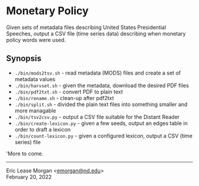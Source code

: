 
# Monetary Policy

Given sets of metadata files describing United States Presidential Speeches, output a CSV file (time series data) describing when monetary policy words were used.

## Synopsis

   * `./bin/mods2tsv.sh` - read metadata (MODS) files and create a set of metadata values
   * `./bin/harvset.sh` - given the metadata, download the desired PDF files
   * `./bin/pdf2txt.sh` - convert PDF to plain text
   * `./bin/rename.sh` - clean-up after pdf2txt
   * `./bin/split.sh` - divided the plain text files into something smaller and more managable
   * `./bin/tsv2csv.py` - output a CSV file suitable for the Distant Reader
   * `./bin/create-lexicon.py` - given a few seeds, output an edges table in order to draft a lexicon
   * `./bin/count-lexicon.py` - given a configured lexicon, output a CSV (time series) file

'More to come.
   
---
Eric Lease Morgan &lt;emorgan@nd.edu&gt;   
February 20, 2022
